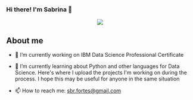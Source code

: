 ### Hi there! I'm Sabrina 👋
<div align="center">
<img src="https://i.imgur.com/qk9KrxH.png">
</div>

## About me

- 🔭    I’m currently working on IBM Data Science Professional Certificate
- 🌱    I’m currently learning about Python and other languages for Data Science. Here's where I upload the projects I'm working on during the process. I hope this may be useful for anyone in the same situation

- 📫    How to reach me: sbr.fortes@gmail.com

